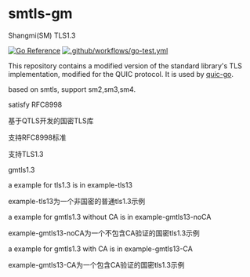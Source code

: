 # smtls-gm

Shangmi(SM) TLS1.3

[![Go Reference](https://pkg.go.dev/badge/github.com/quic-go/smtls-go1-19.svg)](https://pkg.go.dev/github.com/quic-go/smtls-go1-19)
[![.github/workflows/go-test.yml](https://github.com/quic-go/smtls-go1-19/actions/workflows/go-test.yml/badge.svg)](https://github.com/quic-go/smtls-go1-19/actions/workflows/go-test.yml)

This repository contains a modified version of the standard library's TLS implementation, modified for the QUIC protocol. It is used by [quic-go](https://github.com/lucas-clemente/quic-go).

based on smtls, support sm2,sm3,sm4.

satisfy RFC8998

基于QTLS开发的国密TLS库

支持RFC8998标准

支持TLS1.3

gmtls1.3

a example for tls1.3 is in example-tls13

example-tls13为一个非国密的普通tls1.3示例

a example for gmtls1.3 without CA is in example-gmtls13-noCA

example-gmtls13-noCA为一个不包含CA验证的国密tls1.3示例


a example for gmtls1.3 with CA is in example-gmtls13-CA

example-gmtls13-CA为一个包含CA验证的国密tls1.3示例

